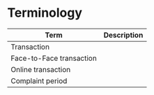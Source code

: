 # Terminology

| Term                     | Description |
|--------------------------|-------------|
| Transaction              |             |
| Face-to-Face transaction |             |
| Online transaction       |             |
| Complaint period         |             |